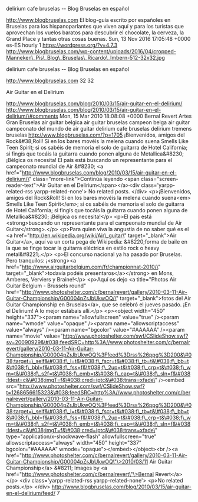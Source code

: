 delirium cafe bruselas -- Blog Bruselas en español

http://www.blogbruselas.com El blog-guía escrito por españoles en
Bruselas para los hispanoparlantes que viven aquí y para los turistas
que aprovechan los vuelos baratos para descubrir el chocolate, la
cerveza, la Grand Place y tantas otras cosas buenas. Sun, 13 Nov 2016
17:05:48 +0000 es-ES hourly 1 https://wordpress.org/?v=4.7.3
http://www.blogbruselas.com/wp-content/uploads/2016/04/cropped-Manneken\_Pis\_Blog\_Bruselas\_Ricardo\_Imbern-512-32x32.jpg

delirium cafe bruselas -- Blog Bruselas en español

http://www.blogbruselas.com 32 32

Air Guitar en el Delirium

http://www.blogbruselas.com/blog/2010/03/15/air-guitar-en-el-delirium/
http://www.blogbruselas.com/blog/2010/03/15/air-guitar-en-el-delirium/\#comments
Mon, 15 Mar 2010 18:08:08 +0000 Bernal Revert Artes Gran Bruselas air
guitar belgica air guitar bruselas campeon belga air guitar campeonato
del mundo de air guitar delirium cafe bruselas delirium tremens bruselas
http://www.blogbruselas.com/?p=1705 ¡Bienvenidos, amigos del
Rock&\#38;Roll! Si en los bares movéis la melena cuando suena Smells
Like Teen Spirit; si os sabéis de memoria el solo de guitarra de Hotel
California; si fingís que tocáis la guitarra cuando ponen alguna de
Metallica&\#8230; ¡Bélgica os necesita! El país está buscando un
representante para el campeonato mundial de Air &\#8230; \<a
href=\"http://www.blogbruselas.com/blog/2010/03/15/air-guitar-en-el-delirium/\"
class=\"more-link\"\>Continúa leyendo \<span
class=\"screen-reader-text\"\>Air Guitar en el
Delirium\</span\>\</a\>\<div class=\'yarpp-related-rss
yarpp-related-none\'\> No related posts. \</div\> \<p\>¡Bienvenidos,
amigos del Rock&amp;Roll! Si en los bares movéis la melena cuando
suena\<em\> Smells Like Teen Spirit\</em\>; si os sabéis de memoria el
solo de guitarra de Hotel California; si fingís que tocáis la guitarra
cuando ponen alguna de Metallica&\#8230; ¡Bélgica os necesita!\</p\>
\<p\>El país está \<strong\>buscando un representante para el campeonato
mundial de Air Guitar\</strong\>.\</p\> \<p\>Para quien viva la angustia
de no saber qué es el \<a
href=\"http://en.wikipedia.org/wiki/Air\_guitar\"
target=\"\_blank\"\>Air Guitar\</a\>, aquí va un corta pega de
Wikipedia: &\#8220;forma de baile en la que se finge tocar la guitarra
eléctrica en estilo rock o heavy metal&\#8221;.\</p\> \<p\>El concurso
nacional ya ha pasado por Bruselas. Pero tranquilos: ¡\<strong\>\<a
href=\"http://www.airguitarbelgium.com/fr/championnat-2010/\"
target=\"\_blank\"\>todavía podéis presentaros\</a\>\</strong\> en Mons,
Amberes, Verviers y Braine!\</p\> \<p\>Aquí os dejo \<a title=\"Photos
Air Guitar Belgium - Brussels round\"
href=\"http://www.photoshelter.com/c/bernalrevert/gallery/2010-03-11-Air-Guitar-Championship/G00004pZrJbUkwOQ/\"
target=\"\_blank\"\>fotos del Air Guitar Championship en Bruselas\</a\>,
que se celebró el jueves pasado. ¡En el Delirium! A lo mejor estábais
allí.\</p\> \<p\>\<object width=\"450\" height=\"337\"\>\<param
name=\"allowfullscreen\" value=\"true\" /\>\<param name=\"wmode\"
value=\"opaque\" /\>\<param name=\"allowscriptaccess\" value=\"always\"
/\>\<param name=\"bgcolor\" value=\"\#AAAAAA\" /\>\<param name=\"movie\"
value=\"http://www.photoshelter.com/swf/CSlideShow.swf?sv=20090929&\#038;feedSRC=http%3A//www.photoshelter.com/c/bernalrevert/gallery/2010-03-11-Air-Guitar-Championship/G00004pZrJbUkwOQ%3Ffeed%3Drss%26ppg%3D200&\#038;target=\_self&\#038;f\_l=t&\#038;f\_fscr=t&\#038;f\_tb=t&\#038;f\_bb=t&\#038;f\_bbl=f&\#038;f\_fss=f&\#038;f\_2up=t&\#038;f\_crp=t&\#038;f\_wm=t&\#038;f\_s2f=t&\#038;f\_emb=t&\#038;f\_cap=t&\#038;f\_sln=f&\#038;ldest=c&\#038;imgT=f&\#038;cred=iptc&\#038;trans=xfade\"
/\>\<embed
src=\"http://www.photoshelter.com/swf/CSlideShow.swf?t=1268656615323&\#038;feedSRC=http%3A//www.photoshelter.com/c/bernalrevert/gallery/2010-03-11-Air-Guitar-Championship/G00004pZrJbUkwOQ%3Ffeed%3Drss%26ppg%3D200&\#038;target=\_self&\#038;f\_l=t&\#038;f\_fscr=t&\#038;f\_tb=t&\#038;f\_bb=t&\#038;f\_bbl=f&\#038;f\_fss=f&\#038;f\_2up=t&\#038;f\_crp=t&\#038;f\_wm=t&\#038;f\_s2f=t&\#038;f\_emb=t&\#038;f\_cap=t&\#038;f\_sln=f&\#038;ldest=c&\#038;imgT=f&\#038;cred=iptc&\#038;trans=xfade\"
type=\"application/x-shockwave-flash\" allowfullscreen=\"true\"
allowscriptaccess=\"always\" width=\"450\" height=\"337\"
bgcolor=\"\#AAAAAA\" wmode=\"opaque\"\>\</embed\>\</object\>\<br /\>\<a
href=\"http://www.photoshelter.com/c/bernalrevert/gallery/2010-03-11-Air-Guitar-Championship/G00004pZrJbUkwOQ\"\>2010/03/11
Air Guitar Championship\</a\> &\#8211; Images by \<a
href=\"http://www.photoshelter.com/c/bernalrevert\"\>Bernal
Revert\</a\>\</p\> \<div class=\'yarpp-related-rss
yarpp-related-none\'\> \<p\>No related posts.\</p\> \</div\>
http://www.blogbruselas.com/blog/2010/03/15/air-guitar-en-el-delirium/feed/
7
